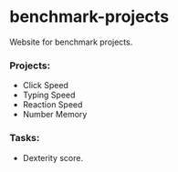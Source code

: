 # benchmark-projects

Website for benchmark projects.

### Projects:
- Click Speed
- Typing Speed
- Reaction Speed
- Number Memory

### Tasks:
- Dexterity score.
